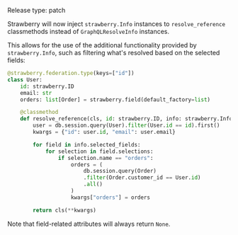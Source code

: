 Release type: patch

Strawberry will now inject `strawberry.Info` instances to `resolve_reference` classmethods instead of `GraphQLResolveInfo` instances.

This allows for the use of the additional functionality provided by `strawberry.Info`, such as filtering what's resolved based on the selected fields:

```py
@strawberry.federation.type(keys=["id"])
class User:
    id: strawberry.ID
    email: str
    orders: list[Order] = strawberry.field(default_factory=list)

    @classmethod
    def resolve_reference(cls, id: strawberry.ID, info: strawberry.Info) -> Self:
        user = db.session.query(User).filter(User.id == id).first()
        kwargs = {"id": user.id, "email": user.email}

        for field in info.selected_fields:
            for selection in field.selections:
                if selection.name == "orders":
                    orders = (
                        db.session.query(Order)
                        .filter(Order.customer_id == User.id)
                        .all()
                    )
                    kwargs["orders"] = orders

        return cls(**kwargs)
```

Note that field-related attributes will always return `None`.
